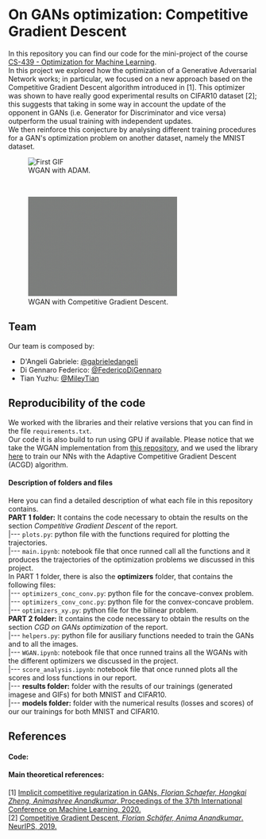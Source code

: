 # On GANs optimization: Competitive Gradient Descent  
In this repository you can find our code for the mini-project of the course [CS-439 - Optimization for Machine Learning](https://edu.epfl.ch/coursebook/en/optimization-for-machine-learning-CS-439).  
In this project we explored how the optimization of a Generative Adversarial Network works; in particular, we focused on a new approach based on the Competitive Gradient Descent algorithm introduced in [1]. This optimizer was shown to have really good experimental results on CIFAR10 dataset [2]; this suggests that taking in some way in account the update of the opponent in GANs (i.e. Generator for Discriminator and vice versa) outperform the usual training with independent updates.  
We then reinforce this conjecture by analysing different training procedures for a GAN's optimization problem on another dataset, namely the MNIST dataset.

<p align="center">
  <figure>
    <img src="https://github.com/gabrieledangeli/OptML_miniproject_FGY/blob/main/PART%202/results/mnist/WGAN/WGAN_generate_animation.gif" alt="First GIF" width="300" height="200"/>
    <figcaption>WGAN with ADAM.</figcaption>
  </figure>
  &nbsp;&nbsp;&nbsp;&nbsp;
  <figure>
    <img src="https://github.com/gabrieledangeli/OptML_miniproject_FGY/blob/main/PART%202/results/mnist/WGAN_ACGD/WGAN_ACGD_generate_animation.gif" alt="Second GIF" width="300" height="200"/>
    <figcaption>WGAN with Competitive Gradient Descent.</figcaption>
  </figure>
</p>

## Team  
Our team is composed by:  
* D'Angeli Gabriele: [@gabrieledangeli](https://github.com/gabrieledangeli)    
* Di Gennaro Federico: [@FedericoDiGennaro](https://github.com/FedericoDiGennaro)    
* Tian Yuzhu: [@MileyTian](https://github.com/MileyTian)   

## Reproducibility of the code
We worked with the libraries and their relative versions that you can find in the file `requirements.txt`.   
Our code it is also build to run using GPU if available. Please notice that we take the WGAN implementation from [this repository](), and we used the library [here](https://github.com/devzhk/Implicit-Competitive-Regularization) to train our NNs with the Adaptive Competitive Gradient Descent (ACGD) algorithm.

#### Description of folders and files  
Here you can find a detailed description of what each file in this repository contains.  
**PART 1 folder:** It contains the code necessary to obtain the results on the section *Competitive Gradient Descent* of the report.  
|--- `plots.py`: python file with the functions required for plotting the trajectories.   
|--- `main.ipynb`: notebook file that once runned call all the functions and it produces the trajectories of the optimization problems we discussed in this project.  
In PART 1 folder, there is also the **optimizers** folder, that contains the following files:   
|--- `optimizers_conc_conv.py`: python file for the concave-convex problem.   
|--- `optimizers_conv_conc.py`: python file for the convex-concave problem.  
|--- `optimizers_xy.py`: python file for the bilinear problem.  
**PART 2 folder:** It contains the code necessary to obtain the results on the section *CGD on GANs optimization* of the report.  
|--- `helpers.py`: python file for ausiliary functions needed to train the GANs and to all the images.  
|--- `WGAN.ipynb`: notebook file that once runned trains all the WGANs with the different
optimizers we discussed in the project.  
|--- `score_analysis.ipynb`: notebook file that once runned plots all the scores and loss functions in our report.  
|--- **results folder:** folder with the results of our trainings (generated imagese and GIFs) for both MNIST and CIFAR10.  
|--- **models folder:** folder with the numerical results (losses and scores) of our our trainings for both MNIST and CIFAR10.   

## References

#### Code:

#### Main theoretical references: 
[1] [Implicit competitive regularization in GANs, *Florian Schaefer, Hongkai Zheng, Animashree Anandkumar*. Proceedings of the 37th International Conference on Machine Learning, 2020.](http://proceedings.mlr.press/v119/schaefer20a.html)  
[2] [Competitive Gradient Descent, *Florian Schäfer, Anima Anandkumar*. NeurIPS, 2019.](https://arxiv.org/abs/1905.12103)
